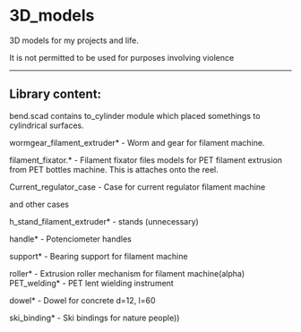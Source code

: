 # 3D_models
3D models for my projects and life.

It is not permitted to be used for purposes involving violence
________________

Library content:
----------------
bend.scad   contains to_cylinder module which placed somethings to cylindrical surfaces.



wormgear_filament_extruder* - Worm and gear for filament machine.

filament_fixator.*          - Filament fixator files models for PET filament extrusion from PET bottles machine. This is attaches onto the reel.

Current_regulator_case      - Case for current regulator filament machine

and other cases

h_stand_filament_extruder*  - stands (unnecessary)

handle*                     - Potenciometer handles

support*                    - Bearing support for filament machine

roller*                     - Extrusion roller mechanism for filament machine(alpha)
PET_welding*                - PET lent wielding instrument



dowel*                      - Dowel for concrete d=12, l=60

ski_binding*                - Ski bindings for nature people))
